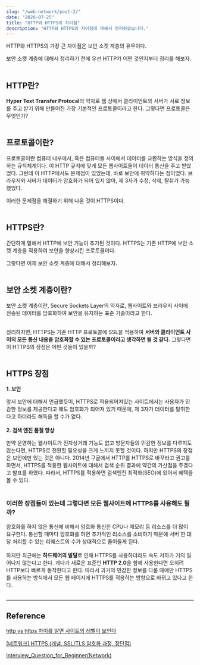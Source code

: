 ```yaml
---
slug: "/web-network/post-2/"
date: "2020-07-25"
title: "HTTP와 HTTPS의 차이점"
description: "HTTP와 HTTPS의 차이점에 대해서 정리하였습니다."
---
```


HTTP와 HTTPS의 가장 큰 차이점은 보안 소켓 계층의 유무이다.

보안 소켓 계층에 대해서 정리하기 전에 우선 HTTP가 어떤 것인지부터 정리를 해보자.
<br></br>

## HTTP란? 

**Hyper Text Transfer Protocal**의 약자로 웹 상에서 클라이언트와 서버가 서로 정보를 주고 받기 위해 만들어진 가장 기본적인 프로토콜이라고 한다. 그렇다면 프로토콜은 무엇인가?
<br></br>
## 프로토콜이란?
프로토콜이란 컴퓨터 내부에서, 혹은 컴퓨터들 사이에서 데이터를 교환하는 방식을 정의하는 규칙체계이다. 이 HTTP 규칙에 맞게 모든 웹사이트들이 데이터 통신을 주고 받았었다. 그런데 이 HTTP에서도 문제점이 있었는데, 바로 보안에 취약하다는 점이었다. 브라우저와 서버가 데이터가 암호화가 되어 있지 않아, 제 3자가 수정, 삭제, 탈취가 가능했었다.

이러한 문제점을 해결하기 위해 나온 것이 HTTPS이다.
<br></br>
## HTTPS란?
간단하게 말해서 HTTP에 보안 기능이 추가된 것이다. HTTPS는 기존 HTTP에 보안 소켓 계층을 적용하여 보안을 향상시킨 프로토콜이다.

그렇다면 이제 보안 소켓 계층에 대해서 정리해보자.
<br></br>
## 보안 소켓 계층이란?
보안 소켓 계층이란, Secure Sockets Layer의 약자로, 웹사이트와 브라우저 사이에 전송된 데이터를 암호화하여 보안을 유지하는 표준 기술이라고 한다.
<br></br> 

정리하자면, HTTPS는 기존 HTTP 프로토콜에 SSL을 적용하여 **서버와 클라이언트 사이의 모든 통신 내용을 암호화할 수 있는 프로토콜이라고 생각하면 될 것 같다.** 그렇다면 이 HTTPS의 장점은 어떤 것들이 있을까?
<br></br>
## HTTPS 장점

**1. 보안**

앞서 보안에 대해서 언급했듯이, HTTPS로 적용되어져있는 사이트에서는 사용자가 민감한 정보를 제공한다고 해도 암호화가 되어져 있기 때문에, 제 3자가 데이터를 탈취한다고 하더라도 해독을 할 수가 없다.
<br></br>
**2. 검색 엔진 품질 향상**

만약 운영하는 웹사이트가 전자상거래 기능도 없고 방문자들의 민감한 정보를 다루지도 않는다면, HTTPS로 전환할 필요성을 크게 느끼지 못할 것이다. 하지만 HTTPS의 장점은 보안에만 있는 것은 아니다. 2014년 구글에서 HTTP를 HTTPS로 바꾸라고 권고를 하면서, HTTPS를 적용한 웹사이트에 대해서 검색 순위 결과에 약간의 가산점을 주겠다고 발표를 하였다. 따라서, HTTPS를 적용하면 검색엔진 최적화(SEO)에 있어서 혜택을 볼 수 있다. 
<br></br>
### 이러한 장점들이 있는데 그렇다면 모든 웹사이트에 HTTPS를 사용해도 될까?

암호화를 하지 않은 통신에 비해서 암호화 통신은 CPU나 메모리 등 리소스를 더 많이 요구한다. 통신할 때마다 암호화를 하면 추가적인 리소스를 소비하기 때문에 서버 한 대당 처리할 수 있는 리퀘스트의 수가 상대적으로 줄어들게 된다.
<br></br>
하지만 최근에는 **하드웨어의 발달**로 인해 HTTPS를 사용하더라도 속도 저하가 거의 일어나지 않는다고 한다. 게다가 새로운 표준인 **HTTP 2.0**을 함께 사용한다면 오히려 HTTP보다 빠르게 동작한다고 한다. 따라서 과거의 민감한 정보를 다룰 때에만 HTTPS를 사용하는 방식에서 모든 웹 페이지에 HTTPS를 적용하는 방향으로 바뀌고 있다고 한다.
<br></br>
***

## Reference
[http vs https 차이를 알면 사이트의 레벨이 보인다](http://blog.wishket.com/http-vs-https-%EC%B0%A8%EC%9D%B4-%EC%95%8C%EB%A9%B4-%EC%82%AC%EC%9D%B4%ED%8A%B8%EC%9D%98-%EB%A0%88%EB%B2%A8%EC%9D%B4-%EB%B3%B4%EC%9D%B8%EB%8B%A4/)

[[네트워크] HTTPS (개념, SSL/TLS 암호화 과정, 장단점)](https://eun-jeong.tistory.com/27)

[Interview_Question_for_Beginner(Network)](https://github.com/JaeYeopHan/Interview_Question_for_Beginner/tree/master/Network)
<br></br>





